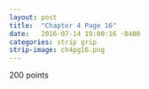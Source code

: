 ```yaml
---
layout: post
title:  "Chapter 4 Page 16"
date:   2016-07-14 19:00:16 -0400
categories: strip grip
strip-image: ch4pg16.png
---
```

200 points   
